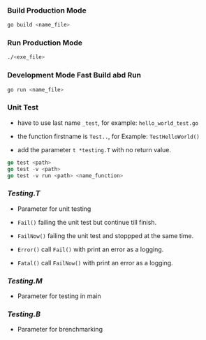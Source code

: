 ### Build Production Mode

```sh
go build <name_file>
```

### Run Production Mode

```sh
./<exe_file>
```

### Development Mode Fast Build abd Run

```sh
go run <name_file>
```

### **Unit Test**

- have to use last name `_test`, for example: `hello_world_test.go`

- the function firstname is `Test..`, for Example: `TestHelloWorld()`

- add the parameter `t *testing.T` with no return value.

```go
go test <path>
go test -v <path>
go test -v run <path> <name_function>
```

### _Testing.T_

- Parameter for unit testing

- `Fail()` failing the unit test but continue till finish.
- `FailNow()` failing the unit test and stoppped at the same time.
- `Error()` call `Fail()` with print an error as a logging.
- `Fatal()` call `FailNow()` with print an error as a logging.

### _Testing.M_

- Parameter for testing in main

### _Testing.B_

- Parameter for brenchmarking
